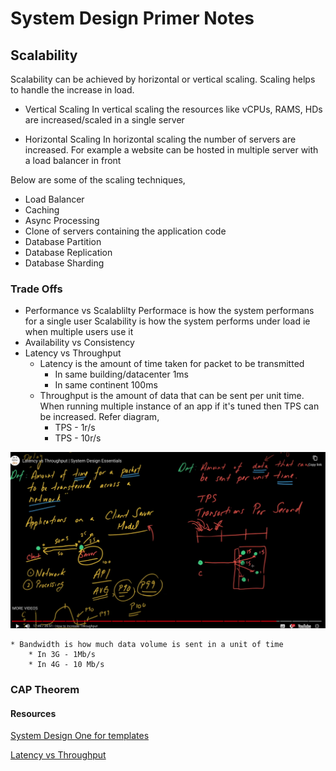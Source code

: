 # System Design Primer Notes

## Scalability
Scalability can be achieved by horizontal or vertical scaling. Scaling helps to handle the increase in load.

* Vertical Scaling
    In vertical scaling the resources like vCPUs, RAMS, HDs are increased/scaled in a single server

* Horizontal Scaling
    In horizontal scaling the number of servers are increased. For example a website can be hosted in multiple server with a load balancer in front


Below are some of the scaling techniques,

* Load Balancer
* Caching
* Async Processing
* Clone of servers containing the application code
* Database Partition
* Database Replication
* Database Sharding


### Trade Offs

* Performance vs Scalablilty
    Performace is how the system performans for a single user
    Scalability is how the system performs under load ie when multiple users use it
* Availability vs Consistency
* Latency vs Throughput
    * Latency is the amount of time taken for packet to be transmitted
        * In same building/datacenter 1ms
        * In same continent 100ms
    * Throughput is the amount of data that can be sent per unit time. When running multiple instance of an app if it's tuned then TPS can be increased. Refer diagram,
        * TPS - 1r/s
        * TPS - 10r/s

![Alt text](image.png)

    * Bandwidth is how much data volume is sent in a unit of time
        * In 3G - 1Mb/s
        * In 4G - 10 Mb/s


### CAP Theorem


#### Resources
[System Design One for templates](https://github.com/systemdesign42/system-design/)

[Latency vs Throughput](https://www.youtube.com/playlist?list=PL9nWRykSBSFjU7UGR37SFfOb1oMYLNhag)
